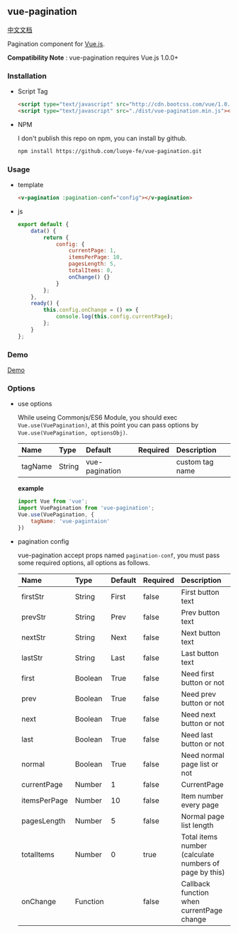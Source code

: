 vue-pagination
-------------------

[中文文档](./doc/CHINES.md)

Pagination component for [Vue.js](vuejs.org).  

**Compatibility Note** : vue-pagination requires Vue.js 1.0.0+  


### Installation

* Script Tag

    ```html
    <script type="text/javascript" src="http://cdn.bootcss.com/vue/1.0.26/vue.js"></script>
    <script type="text/javascript" src="./dist/vue-pagination.min.js"></script>
    ```

* NPM

    I don't publish this repo on npm, you can install by github.  

    ```bash
    npm install https://github.com/luoye-fe/vue-pagination.git
    ```

### Usage

* template

    ```html
    <v-pagination :pagination-conf="config"></v-pagination>
    ```

* js

    ```js
    export default {
        data() {
            return {
                config: {
                    currentPage: 1,
                    itemsPerPage: 10,
                    pagesLength: 5,
                    totalItems: 0,
                    onChange() {}
                }
            };
        },
        ready() {
            this.config.onChange = () => {
                console.log(this.config.currentPage);
            };
        }
    };
    ```

### Demo

[Demo](http://luoye.pw/html/vue-pagination/)

### Options

* use options

    While useing Commonjs/ES6 Module, you should exec `Vue.use(VuePagination)`, at this point you can pass options by `Vue.use(VuePagination, optionsObj)`.

    | Name          | Type     | Default        | Required | Description
    | :------------ | :--------| :------------- | :--------| :-----------
    | tagName       | String   | vue-pagination |          | custom tag name

    **example**

    ```js
    import Vue from 'vue';
    import VuePagination from 'vue-pagination';
    Vue.use(VuePagination, {
        tagName: 'vue-pagintaion'
    })
    ```

* pagination config
    
    vue-pagination accept props named `pagination-conf`, you must pass some required options, all options as follows.

    | Name          | Type     | Default | Required | Description
    | :------------ | :--------| :-------| :--------| :-----------
    | firstStr      | String   | First   | false    | First button text
    | prevStr       | String   | Prev    | false    | Prev button text
    | nextStr       | String   | Next    | false    | Next button text
    | lastStr       | String   | Last    | false    | Last button text
    | first         | Boolean  | True    | false    | Need first button or not
    | prev          | Boolean  | True    | false    | Need prev button or not
    | next          | Boolean  | True    | false    | Need next button or not
    | last          | Boolean  | True    | false    | Need last button or not
    | normal        | Boolean  | True    | false    | Need normal page list or not
    | currentPage   | Number   | 1       | false    | CurrentPage
    | itemsPerPage  | Number   | 10      | false    | Item number every page
    | pagesLength   | Number   | 5       | false    | Normal page list length
    | totalItems    | Number   | 0       | true     | Total items number (calculate numbers of page by this)
    | onChange      | Function |         | false    | Callback function when currentPage change
